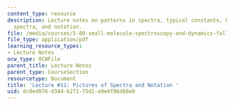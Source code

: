 ```yaml
---
content_type: resource
description: Lecture notes on patterns in spectra, typical constants, how to assign
  spectra, and notation.
file: /media/courses/5-80-small-molecule-spectroscopy-and-dynamics-fall-2008/dc0ed076d344b27175d1a9e4f86d68e0_11_580ln_fa08.pdf
file_type: application/pdf
learning_resource_types:
- Lecture Notes
ocw_type: OCWFile
parent_title: Lecture Notes
parent_type: CourseSection
resourcetype: Document
title: 'Lecture #11: Pictures of Spectra and Notation '
uid: dc0ed076-d344-b271-75d1-a9e4f86d68e0
---
```

